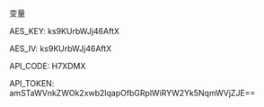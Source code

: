 变量

AES_KEY: ks9KUrbWJj46AftX

AES_IV: ks9KUrbWJj46AftX

API_CODE: H7XDMX

API_TOKEN: amSTaWVnkZWOk2xwb2lqapOfbGRplWiRYW2Yk5NqmWVjZJE==


